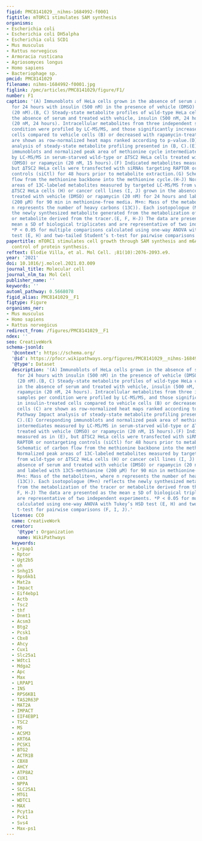 ```yaml
---
figid: PMC8141029__nihms-1684992-f0001
figtitle: mTORC1 stimulates SAM synthesis
organisms:
- Escherichia coli
- Escherichia coli DH5alpha
- Escherichia coli SCD1
- Mus musculus
- Rattus norvegicus
- Armoracia rusticana
- Agriosomyces longus
- Homo sapiens
- Bacteriophage sp.
pmcid: PMC8141029
filename: nihms-1684992-f0001.jpg
figlink: /pmc/articles/PMC8141029/figure/F1/
number: F1
caption: '(A) Immunoblots of HeLa cells grown in the absence of serum and treated
  for 24 hours with insulin (500 nM) in the presence of vehicle (DMSO) or rapamycin
  (20 nM).(B, C) Steady-state metabolite profiles of wild-type HeLa cells grown in
  the absence of serum and treated with vehicle, insulin (500 nM, 24 hours) or rapamycin
  (20 nM, 24 hours). Intracellular metabolites from three independent samples per
  condition were profiled by LC-MS/MS, and those significantly increased in insulin-treated
  cells compared to vehicle cells (B) or decreased with rapamycin-treated cells (C)
  are shown as row-normalized heat maps ranked according to p-value.(D) Pathway Impact
  analysis of steady-state metabolite profiling presented in (B, C).(E) Corresponding
  immunoblots and normalized peak area of methionine cycle intermediates measured
  by LC-MS/MS in serum-starved wild-type or ΔTSC2 HeLa cells treated with vehicle
  (DMSO) or rapamycin (20 nM, 15 hours).(F) Indicated metabolites measured as in (E),
  but ΔTSC2 HeLa cells were transfected with siRNAs targeting RAPTOR or nontargeting
  controls (siCtl) for 48 hours prior to metabolite extraction.(G) Schematic of carbon
  flow from the methionine backbone into the methionine cycle.(H-J) Normalized peak
  areas of 13C-labeled metabolites measured by targeted LC-MS/MS from wild-type or
  ΔTSC2 HeLa cells (H) or cancer cell lines (I, J) grown in the absence of serum and
  treated with vehicle (DMSO) or rapamycin (20 nM) for 24 hours and labeled with 13C5-methionine
  (200 μM) for 90 min in methionine-free media. M+n: Mass of the metabolite+n, where
  n represents the number of heavy carbons (13C)). Each isotopologue (M+n) reflects
  the newly synthesized metabolite generated from the metabolization of the tracer
  or metabolite derived from the tracer.(E, F, H-J) The data are presented as the
  mean ± SD of biological triplicates and are representative of two independent experiments.
  *P < 0.05 for multiple comparisons calculated using one-way ANOVA with Tukey’s HSD
  test (E, H) and two-tailed Student’s t-test for pairwise comparisons (F, I, J).'
papertitle: mTORC1 stimulates cell growth through SAM synthesis and m6A mRNA-dependent
  control of protein synthesis.
reftext: Elodie Villa, et al. Mol Cell. ;81(10):2076-2093.e9.
year: '2021'
doi: 10.1016/j.molcel.2021.03.009
journal_title: Molecular cell
journal_nlm_ta: Mol Cell
publisher_name: ''
keywords: ''
automl_pathway: 0.5668078
figid_alias: PMC8141029__F1
figtype: Figure
organisms_ner:
- Mus musculus
- Homo sapiens
- Rattus norvegicus
redirect_from: /figures/PMC8141029__F1
ndex: ''
seo: CreativeWork
schema-jsonld:
  '@context': https://schema.org/
  '@id': https://pfocr.wikipathways.org/figures/PMC8141029__nihms-1684992-f0001.html
  '@type': Dataset
  description: '(A) Immunoblots of HeLa cells grown in the absence of serum and treated
    for 24 hours with insulin (500 nM) in the presence of vehicle (DMSO) or rapamycin
    (20 nM).(B, C) Steady-state metabolite profiles of wild-type HeLa cells grown
    in the absence of serum and treated with vehicle, insulin (500 nM, 24 hours) or
    rapamycin (20 nM, 24 hours). Intracellular metabolites from three independent
    samples per condition were profiled by LC-MS/MS, and those significantly increased
    in insulin-treated cells compared to vehicle cells (B) or decreased with rapamycin-treated
    cells (C) are shown as row-normalized heat maps ranked according to p-value.(D)
    Pathway Impact analysis of steady-state metabolite profiling presented in (B,
    C).(E) Corresponding immunoblots and normalized peak area of methionine cycle
    intermediates measured by LC-MS/MS in serum-starved wild-type or ΔTSC2 HeLa cells
    treated with vehicle (DMSO) or rapamycin (20 nM, 15 hours).(F) Indicated metabolites
    measured as in (E), but ΔTSC2 HeLa cells were transfected with siRNAs targeting
    RAPTOR or nontargeting controls (siCtl) for 48 hours prior to metabolite extraction.(G)
    Schematic of carbon flow from the methionine backbone into the methionine cycle.(H-J)
    Normalized peak areas of 13C-labeled metabolites measured by targeted LC-MS/MS
    from wild-type or ΔTSC2 HeLa cells (H) or cancer cell lines (I, J) grown in the
    absence of serum and treated with vehicle (DMSO) or rapamycin (20 nM) for 24 hours
    and labeled with 13C5-methionine (200 μM) for 90 min in methionine-free media.
    M+n: Mass of the metabolite+n, where n represents the number of heavy carbons
    (13C)). Each isotopologue (M+n) reflects the newly synthesized metabolite generated
    from the metabolization of the tracer or metabolite derived from the tracer.(E,
    F, H-J) The data are presented as the mean ± SD of biological triplicates and
    are representative of two independent experiments. *P < 0.05 for multiple comparisons
    calculated using one-way ANOVA with Tukey’s HSD test (E, H) and two-tailed Student’s
    t-test for pairwise comparisons (F, I, J).'
  license: CC0
  name: CreativeWork
  creator:
    '@type': Organization
    name: WikiPathways
  keywords:
  - Lrpap1
  - Rptor
  - Ugt2b5
  - oh
  - Snhg15
  - Rps6kb1
  - Mat2a
  - Impact
  - Eif4ebp1
  - Actb
  - Tsc2
  - thf
  - Dnmt1
  - Acsm3
  - Btg2
  - Pcsk1
  - Cbx8
  - Ahcy
  - Cux1
  - Slc25a1
  - Wdtc1
  - Mdga2
  - Apc
  - Max
  - LRPAP1
  - INS
  - RPS6KB1
  - TAS2R63P
  - MAT2A
  - IMPACT
  - EIF4EBP1
  - TSC2
  - MS
  - ACSM3
  - KRT6A
  - PCSK1
  - BTG2
  - ACTR1B
  - CBX8
  - AHCY
  - ATP8A2
  - CUX1
  - NPPA
  - SLC25A1
  - MTG1
  - WDTC1
  - MAX
  - Pcyt1a
  - Pck1
  - Svs4
  - Max-ps1
---
```

